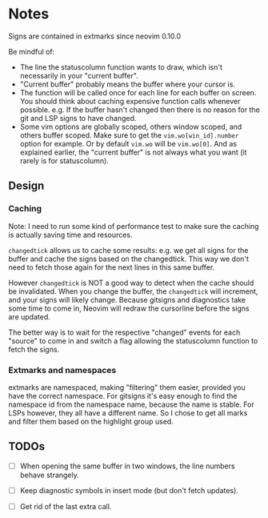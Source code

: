 # Notes

Signs are contained in extmarks since neovim 0.10.0

Be mindful of:
- The line the statuscolumn function wants to draw, which isn't necessarily in your "current buffer".
- "Current buffer" probably means the buffer where your cursor is.
- The function will be called once for each line for each buffer on screen. You
  should think about caching expensive function calls whenever possible. e.g.
  If the buffer hasn't changed then there is no reason for the git and LSP signs
  to have changed.
- Some vim options are globally scoped, others window scoped, and others buffer scoped.
  Make sure to get the `vim.wo[win_id].number` option for example. Or by
  default `vim.wo` will be `vim.wo[0]`. And as explained earlier, the "current
  buffer" is not always what you want (it rarely is for statuscolumn).


## Design


### Caching

Note: I need to run some kind of performance test to make sure the caching is actually saving time and resources.


`changedtick` allows us to cache some results: e.g. we get all signs for the
buffer and cache the signs based on the changedtick. This way we don't need to
fetch those again for the next lines in this same buffer.

However `changedtick` is NOT a good way to detect when the cache should be
invalidated. When you change the  buffer, the `changedtick` will increment, and
your signs will likely change. Because gitsigns and diagnostics take some time
to come in, Neovim will redraw the cursorline before the signs are updated.

The better way is to wait for the respective "changed" events for each "source"
to come in and switch a flag allowing the statuscolumn function to fetch the signs.


### Extmarks and namespaces

extmarks are namespaced, making "filtering" them easier, provided you have the
correct namespace. For gitsigns it's easy enough to find the namespace id
from the namespace name, because the name is stable. For LSPs however, they all
have a different name. So I chose to get all marks and filter them based on the
highlight group used.


## TODOs

- [ ] When opening the same buffer in two windows, the line numbers behave strangely.
- [ ] Keep diagnostic symbols in insert mode (but don't fetch updates).
- [ ] Get rid of the last extra call.

